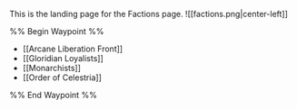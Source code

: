 This is the landing page for the Factions page.
![[factions.png|center-left]]

%% Begin Waypoint %%
- [[Arcane Liberation Front]]
- [[Gloridian Loyalists]]
- [[Monarchists]]
- [[Order of Celestria]]

%% End Waypoint %%